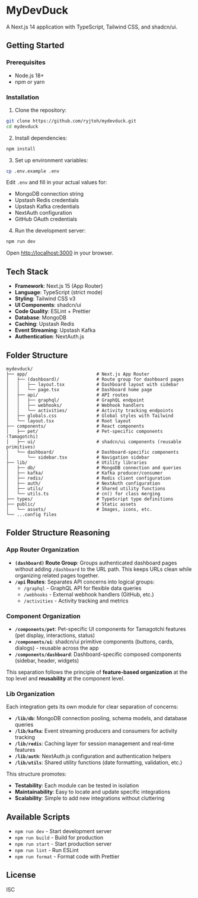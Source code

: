 # MyDevDuck

A Next.js 14 application with TypeScript, Tailwind CSS, and shadcn/ui.

## Getting Started

### Prerequisites

- Node.js 18+
- npm or yarn

### Installation

1. Clone the repository:

```bash
git clone https://github.com/ryjtoh/mydevduck.git
cd mydevduck
```

2. Install dependencies:

```bash
npm install
```

3. Set up environment variables:

```bash
cp .env.example .env
```

Edit `.env` and fill in your actual values for:

- MongoDB connection string
- Upstash Redis credentials
- Upstash Kafka credentials
- NextAuth configuration
- GitHub OAuth credentials

4. Run the development server:

```bash
npm run dev
```

Open [http://localhost:3000](http://localhost:3000) in your browser.

## Tech Stack

- **Framework**: Next.js 15 (App Router)
- **Language**: TypeScript (strict mode)
- **Styling**: Tailwind CSS v3
- **UI Components**: shadcn/ui
- **Code Quality**: ESLint + Prettier
- **Database**: MongoDB
- **Caching**: Upstash Redis
- **Event Streaming**: Upstash Kafka
- **Authentication**: NextAuth.js

## Folder Structure

```
mydevduck/
├── app/                          # Next.js App Router
│   ├── (dashboard)/              # Route group for dashboard pages
│   │   ├── layout.tsx            # Dashboard layout with sidebar
│   │   └── page.tsx              # Dashboard home page
│   ├── api/                      # API routes
│   │   ├── graphql/              # GraphQL endpoint
│   │   ├── webhooks/             # Webhook handlers
│   │   └── activities/           # Activity tracking endpoints
│   ├── globals.css               # Global styles with Tailwind
│   └── layout.tsx                # Root layout
├── components/                   # React components
│   ├── pet/                      # Pet-specific components (Tamagotchi)
│   ├── ui/                       # shadcn/ui components (reusable primitives)
│   └── dashboard/                # Dashboard-specific components
│       └── sidebar.tsx           # Navigation sidebar
├── lib/                          # Utility libraries
│   ├── db/                       # MongoDB connection and queries
│   ├── kafka/                    # Kafka producer/consumer
│   ├── redis/                    # Redis client configuration
│   ├── auth/                     # NextAuth configuration
│   ├── utils/                    # Shared utility functions
│   └── utils.ts                  # cn() for class merging
├── types/                        # TypeScript type definitions
├── public/                       # Static assets
│   └── assets/                   # Images, icons, etc.
└── ...config files
```

## Folder Structure Reasoning

### App Router Organization

- **`(dashboard)` Route Group**: Groups authenticated dashboard pages without adding `/dashboard` to the URL path. This keeps URLs clean while organizing related pages together.
- **`/api` Routes**: Separates API concerns into logical groups:
  - `/graphql` - GraphQL API for flexible data queries
  - `/webhooks` - External webhook handlers (GitHub, etc.)
  - `/activities` - Activity tracking and metrics

### Component Organization

- **`/components/pet`**: Pet-specific UI components for Tamagotchi features (pet display, interactions, status)
- **`/components/ui`**: shadcn/ui primitive components (buttons, cards, dialogs) - reusable across the app
- **`/components/dashboard`**: Dashboard-specific composed components (sidebar, header, widgets)

This separation follows the principle of **feature-based organization** at the top level and **reusability** at the component level.

### Lib Organization

Each integration gets its own module for clear separation of concerns:

- **`/lib/db`**: MongoDB connection pooling, schema models, and database queries
- **`/lib/kafka`**: Event streaming producers and consumers for activity tracking
- **`/lib/redis`**: Caching layer for session management and real-time features
- **`/lib/auth`**: NextAuth.js configuration and authentication helpers
- **`/lib/utils`**: Shared utility functions (date formatting, validation, etc.)

This structure promotes:

- **Testability**: Each module can be tested in isolation
- **Maintainability**: Easy to locate and update specific integrations
- **Scalability**: Simple to add new integrations without cluttering

## Available Scripts

- `npm run dev` - Start development server
- `npm run build` - Build for production
- `npm run start` - Start production server
- `npm run lint` - Run ESLint
- `npm run format` - Format code with Prettier

## License

ISC
